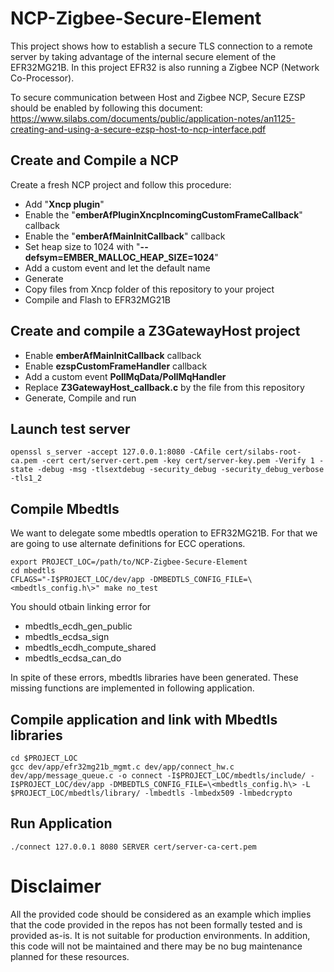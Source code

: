 # NCP-Zigbee-Secure-Element

This project shows how to establish a secure TLS connection to a remote server by taking advantage of the internal secure element of the EFR32MG21B. In this project EFR32 is also running a Zigbee NCP (Network Co-Processor).

To secure communication between Host and Zigbee NCP, Secure EZSP should be enabled by following this document:
https://www.silabs.com/documents/public/application-notes/an1125-creating-and-using-a-secure-ezsp-host-to-ncp-interface.pdf


## Create and Compile a NCP

Create a fresh NCP project and follow this procedure:
* Add "**Xncp plugin**"
* Enable the "**emberAfPluginXncpIncomingCustomFrameCallback**" callback
* Enable the "**emberAfMainInitCallback**" callback
* Set heap size to 1024 with "**--defsym=EMBER_MALLOC_HEAP_SIZE=1024**"
* Add a custom event and let the default name
* Generate
* Copy files from Xncp folder of this repository to your project 
* Compile and Flash to EFR32MG21B

## Create and compile a Z3GatewayHost project

* Enable **emberAfMainInitCallback** callback
* Enable **ezspCustomFrameHandler** callback
* Add a custom event **PollMqData/PollMqHandler**
* Replace **Z3GatewayHost_callback.c** by the file from this repository
* Generate, Compile and run 
 
## Launch test server
```
openssl s_server -accept 127.0.0.1:8080 -CAfile cert/silabs-root-ca.pem -cert cert/server-cert.pem -key cert/server-key.pem -Verify 1 -state -debug -msg -tlsextdebug -security_debug -security_debug_verbose -tls1_2
```

## Compile Mbedtls

We want to delegate some mbedtls operation to EFR32MG21B. For that we are going to use alternate definitions for ECC operations.

```
export PROJECT_LOC=/path/to/NCP-Zigbee-Secure-Element
cd mbedtls
CFLAGS="-I$PROJECT_LOC/dev/app -DMBEDTLS_CONFIG_FILE=\<mbedtls_config.h\>" make no_test
```
You should otbain linking error for
* mbedtls_ecdh_gen_public 
* mbedtls_ecdsa_sign 
* mbedtls_ecdh_compute_shared 
* mbedtls_ecdsa_can_do

In spite of these errors, mbedtls libraries have been generated. These missing functions are implemented in following application.

## Compile application and link with Mbedtls libraries 

```
cd $PROJECT_LOC
gcc dev/app/efr32mg21b_mgmt.c dev/app/connect_hw.c dev/app/message_queue.c -o connect -I$PROJECT_LOC/mbedtls/include/ -I$PROJECT_LOC/dev/app -DMBEDTLS_CONFIG_FILE=\<mbedtls_config.h\> -L $PROJECT_LOC/mbedtls/library/ -lmbedtls -lmbedx509 -lmbedcrypto
```

## Run Application

```
./connect 127.0.0.1 8080 SERVER cert/server-ca-cert.pem
```

# Disclaimer
All the provided code should be considered as an example which implies that the code provided in the repos has not been formally tested and is provided as-is. It is not suitable for production environments. In addition, this code will not be maintained and there may be no bug maintenance planned for these resources. 
